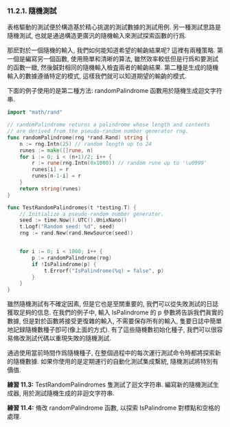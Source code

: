 ### 11.2.1. 隨機測試


表格驅動的測試便於構造基於精心挑選的測試數據的測試用例. 另一種測試思路是隨機測試, 也就是通過構造更廣汎的隨機輸入來測試探索函數的行爲.

那麽對於一個隨機的輸入, 我們如何能知道希望的輸齣結果呢? 這裡有兩種策略. 第一個是編寫另一個函數, 使用簡單和清晰的算法, 雖然效率較低但是行爲和要測試的函數一緻, 然後鍼對相同的隨機輸入檢査兩者的輸齣結果. 第二種是生成的隨機輸入的數據遵循特定的模式, 這樣我們就可以知道期望的輸齣的模式.

下面的例子使用的是第二種方法: randomPalindrome 函數用於隨機生成迴文字符串.

```Go
import "math/rand"

// randomPalindrome returns a palindrome whose length and contents
// are derived from the pseudo-random number generator rng.
func randomPalindrome(rng *rand.Rand) string {
	n := rng.Intn(25) // random length up to 24
	runes := make([]rune, n)
	for i := 0; i < (n+1)/2; i++ {
		r := rune(rng.Intn(0x1000)) // random rune up to '\u0999'
		runes[i] = r
		runes[n-1-i] = r
	}
	return string(runes)
}

func TestRandomPalindromes(t *testing.T) {
	// Initialize a pseudo-random number generator.
	seed := time.Now().UTC().UnixNano()
	t.Logf("Random seed: %d", seed)
	rng := rand.New(rand.NewSource(seed))


	for i := 0; i < 1000; i++ {
		p := randomPalindrome(rng)
		if !IsPalindrome(p) {
			t.Errorf("IsPalindrome(%q) = false", p)
		}
	}
}
```

雖然隨機測試有不確定因素, 但是它也是至關重要的, 我們可以從失敗測試的日誌獲取足夠的信息. 在我們的例子中, 輸入 IsPalindrome 的 p 參數將告訴我們眞實的數據, 但是對於函數將接受更復雜的輸入, 不需要保存所有的輸入, 隻要日誌中簡單地記録隨機數種子卽可(像上面的方式). 有了這些隨機數初始化種子, 我們可以很容易脩改測試代碼以重現失敗的隨機測試.

通過使用當前時間作爲隨機種子, 在整個過程中的每次運行測試命令時都將探索新的隨機數據. 如果你使用的是定期運行的自動化測試集成繫統, 隨機測試將特別有價值.

**練習 11.3:** TestRandomPalindromes 隻測試了迴文字符串. 編寫新的隨機測試生成器, 用於測試隨機生成的非迴文字符串.

**練習 11.4:** 脩改 randomPalindrome 函數, 以探索 IsPalindrome 對標點和空格的處理.



